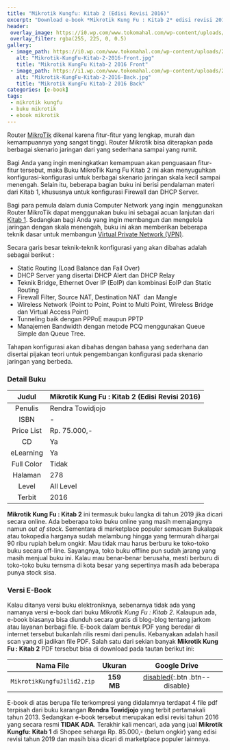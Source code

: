 ```yaml
---
title: "Mikrotik Kungfu: Kitab 2 (Edisi Revisi 2016)"
excerpt: "Download e-book *Mikrotik Kung Fu : Kitab 2* edisi revisi 2016 PDF di sini"
header:
 overlay_image: https://i0.wp.com/www.tokomahal.com/wp-content/uploads/2017/06/cover.114.Mikrotik-KungFu-Kitab-2-2016-Front.jpg
 overlay_filter: rgba(255, 225, 0, 0.5)
gallery:
 - image_path: https://i0.wp.com/www.tokomahal.com/wp-content/uploads/2017/06/cover.114.Mikrotik-KungFu-Kitab-2-2016-Front.jpg
   alt: "Mikrotik-KungFu-Kitab-2-2016-Front.jpg"
   title: "Mikrotik KungFu Kitab-2 2016 Front"
 - image_path: https://i1.wp.com/www.tokomahal.com/wp-content/uploads/2017/06/cover.114.Mikrotik-KungFu-Kitab-2-2016-Back.jpg
   alt: "Mikrotik-KungFu-Kitab-2-2016-Back.jpg"
   title: "Mikrotik KungFu Kitab-2 2016 Back"
categories: [e-book]
tags:
 - mikrotik kungfu
 - buku mikrotik
 - ebook mikrotik
---
```

Router [MikroTik](https://www.knoacc.org/search/label/Mikrotik) dikenal karena fitur-fitur yang lengkap, murah dan kemampuannya yang sangat tinggi. Router Mikrotik bisa diterapkan pada berbagai skenario jaringan dari yang sederhana sampai yang rumit.

Bagi Anda yang ingin meningkatkan kemampuan akan penguasaan fitur-fitur tersebut, maka Buku MikroTik Kung Fu Kitab 2 ini akan menyuguhkan konfigurasi-konfigurasi untuk berbagai skenario jaringan skala kecil sampai menengah. Selain itu, beberapa bagian buku ini berisi pendalaman materi dari Kitab 1, khususnya untuk konfigurasi Firewall dan DHCP Server.

Bagi para pemula dalam dunia Computer Network yang ingin  menggunakan Router MikroTik dapat menggunakan buku ini sebagai acuan lanjutan dari [Kitab 1](https://knoacc.github.io/catetan/e-book/mikrotik-kungfu-kitab-1-edisi-revisi-2016-pdf/). Sedangkan bagi Anda yang ingin membangun dan mengelola jaringan dengan skala menengah, buku ini akan memberikan beberapa teknik dasar untuk membangun [Virtual Private Network (VPN)](https://www.knoacc.org/search/label/VPN). 

Secara garis besar teknik-teknik konfigurasi yang akan dibahas adalah sebagai berikut :

- Static Routing (Load Balance dan Fail Over)
- DHCP Server yang disertai DHCP Alert dan DHCP Relay
- Teknik Bridge, Ethernet Over IP (EoIP) dan kombinasi EoIP dan Static Routing
- Firewall Filter, Source NAT, Destination NAT  dan Mangle
- Wireless Network (Point to Point, Point to Multi Point, Wireless Bridge dan Virtual Access Point)
- Tunneling baik dengan PPPoE maupun PPTP
- Manajemen Bandwidth dengan metode PCQ menggunakan Queue Simple dan Queue Tree.

Tahapan konfigurasi akan dibahas dengan bahasa yang sederhana dan disertai pijakan teori untuk pengembangan konfigurasi pada skenario jaringan yang berbeda.

### Detail Buku

| Judul | Mikrotik Kung Fu : Kitab 2 (Edisi Revisi 2016) |
|:---:|:---|
| Penulis | Rendra Towidjojo |
| ISBN | - |
| Price List | Rp. 75.000,- |
| CD | Ya |
| eLearning | Ya |
| Full Color | Tidak |
| Halaman | 278 |
| Level | All Level |
| Terbit | 2016 |


**Mikrotik Kung Fu : Kitab 2** ini termasuk buku langka di tahun 2019 jika dicari secara online. Ada beberapa toko buku online yang masih memajangnya namun _out of stock_. Sementara di marketplace populer semacam Bukalapak atau tokopedia harganya sudah melambung hingga yang termurah dihargai 90 ribu rupiah belum ongkir. Mau tidak mau harus berburu ke toko-toko buku secara off-line. Sayangnya, toko buku offline pun sudah jarang yang masih menjual buku ini. Kalau mau benar-benar berusaha, mesti berburu di toko-toko buku ternsma di kota besar yang sepertinya masih ada beberapa punya stock sisa.

### Versi E-Book

Kalau ditanya versi buku elektroniknya, sebenarnya tidak ada yang namanya versi e-book dari buku *Mikrotik Kung Fu : Kitab 2*. Kalaupun ada, e-book biasanya bisa diunduh secara gratis di blog-blog tentang jarkom atau layanan berbagi file. E-book dalam bentuk PDF yang beredar di internet tersebut bukanlah rilis resmi dari penulis. Kebanyakan adalah hasil scan yang di jadikan file PDF. Salah satu dari sekian banyak **Mikrotik Kung Fu : Kitab 2** PDF tersebut bisa di download pada tautan berikut ini:

| Nama File | Ukuran | Google Drive |
|:---:|:---:|:---:|
| `MikrotikKungfuJilid2.zip` | **159 MB** | [disabled](#https://mi.knoacc.org/bitly?st1=MikrotikKungfuJilid2.zip&st2=159MB&cde=2KQMIFS){:.btn .btn--disable} |

E-book di atas berupa file terkompresi yang didalamnya terdapat 4 file pdf terpisah dari buku karangan **Rendra Towidjojo** yang terbit pertamakali tahun 2013. Sedangkan e-book tersebut merupakan edisi revisi tahun 2016 yang secara resmi **TIDAK ADA**. Terakhir kali mencari, ada yang jual **Mikrotik Kungfu: Kitab 1** di Shopee seharga Rp. 85.000,- (belum ongkir) yang edisi revisi tahun 2019 dan masih bisa dicari di marketplace populer lainnnya. 
